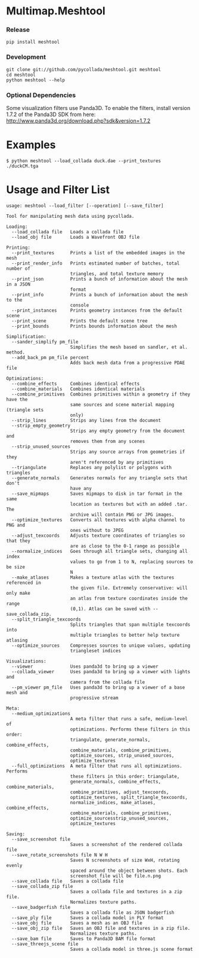 # Multimap.Meshtool #

### Release

    pip install meshtool

### Development

    git clone git://github.com/pycollada/meshtool.git meshtool
    cd meshtool
    python meshtool --help

### Optional Dependencies

Some visualization filters use Panda3D. To enable the filters, install version 1.7.2 of the Panda3D SDK from here:
http://www.panda3d.org/download.php?sdk&version=1.7.2

# Examples

    $ python meshtool --load_collada duck.dae --print_textures
    ./duckCM.tga

# Usage and Filter List

    usage: meshtool --load_filter [--operation] [--save_filter]
    
    Tool for manipulating mesh data using pycollada.
    
    Loading:
      --load_collada file   Loads a collada file
      --load_obj file       Loads a Wavefront OBJ file
    
    Printing:
      --print_textures      Prints a list of the embedded images in the mesh
      --print_render_info   Prints estimated number of batches, total number of
                            triangles, and total texture memory
      --print_json          Prints a bunch of information about the mesh in a JSON
                            format
      --print_info          Prints a bunch of information about the mesh to the
                            console
      --print_instances     Prints geometry instances from the default scene
      --print_scene         Prints the default scene tree
      --print_bounds        Prints bounds information about the mesh
    
    Simplification:
      --sander_simplify pm_file
                            Simplifies the mesh based on sandler, et al. method.
      --add_back_pm pm_file percent
                            Adds back mesh data from a progressive PDAE file
    
    Optimizations:
      --combine_effects     Combines identical effects
      --combine_materials   Combines identical materials
      --combine_primitives  Combines primitives within a geometry if they have the
                            same sources and scene material mapping (triangle sets
                            only)
      --strip_lines         Strips any lines from the document
      --strip_empty_geometry
                            Strips any empty geometry from the document and
                            removes them from any scenes
      --strip_unused_sources
                            Strips any source arrays from geometries if they
                            aren't referenced by any primitives
      --triangulate         Replaces any polylist or polygons with triangles
      --generate_normals    Generates normals for any triangle sets that don't
                            have any
      --save_mipmaps        Saves mipmaps to disk in tar format in the same
                            location as textures but with an added .tar. The
                            archive will contain PNG or JPG images.
      --optimize_textures   Converts all textures with alpha channel to PNG and
                            ones without to JPEG
      --adjust_texcoords    Adjusts texture coordinates of triangles so that they
                            are as close to the 0-1 range as possible
      --normalize_indices   Goes through all triangle sets, changing all index
                            values to go from 1 to N, replacing sources to be size
                            N
      --make_atlases        Makes a texture atlas with the textures referenced in
                            the given file. Extremely conservative: will only make
                            an atlas from texture coordinates inside the range
                            (0,1). Atlas can be saved with --save_collada_zip.
      --split_triangle_texcoords
                            Splits triangles that span multiple texcoords into
                            multiple triangles to better help texture atlasing
      --optimize_sources    Compresses sources to unique values, updating
                            triangleset indices
    
    Visualizations:
      --viewer              Uses panda3d to bring up a viewer
      --collada_viewer      Uses panda3d to bring up a viewer with lights and
                            camera from the collada file
      --pm_viewer pm_file   Uses panda3d to bring up a viewer of a base mesh and
                            progressive stream
    
    Meta:
      --medium_optimizations
                            A meta filter that runs a safe, medium-level of
                            optimizations. Performs these filters in this order:
                            triangulate, generate_normals, combine_effects,
                            combine_materials, combine_primitives,
                            optimize_sources, strip_unused_sources,
                            optimize_textures
      --full_optimizations  A meta filter that runs all optimizations. Performs
                            these filters in this order: triangulate,
                            generate_normals, combine_effects, combine_materials,
                            combine_primitives, adjust_texcoords,
                            optimize_textures, split_triangle_texcoords,
                            normalize_indices, make_atlases, combine_effects,
                            combine_materials, combine_primitives,
                            optimize_sourcesstrip_unused_sources,
                            optimize_textures
    
    Saving:
      --save_screenshot file
                            Saves a screenshot of the rendered collada file
      --save_rotate_screenshots file N W H
                            Saves N screenshots of size WxH, rotating evenly
                            spaced around the object between shots. Each
                            screenshot file will be file.n.png
      --save_collada file   Saves a collada file
      --save_collada_zip file
                            Saves a collada file and textures in a zip file.
                            Normalizes texture paths.
      --save_badgerfish file
                            Saves a collada file as JSON badgerfish
      --save_ply file       Saves a collada model in PLY format
      --save_obj file       Saves a mesh as an OBJ file
      --save_obj_zip file   Saves an OBJ file and textures in a zip file.
                            Normalizes texture paths.
      --save_bam file       Saves to Panda3D BAM file format
      --save_threejs_scene file
                            Saves a collada model in three.js scene format
